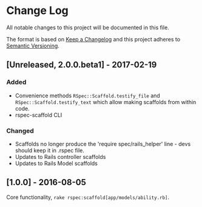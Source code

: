 # Change Log
All notable changes to this project will be documented in this file.

The format is based on [Keep a Changelog](http://keepachangelog.com/)
and this project adheres to [Semantic Versioning](http://semver.org/).

## [Unreleased, 2.0.0.beta1] - 2017-02-19
### Added
- Convenience methods `RSpec::Scaffold.testify_file` and `RSpec::Scaffold.testify_text` which allow making scaffolds from within code.
- rspec-scaffold CLI

### Changed
- Scaffolds no longer produce the 'require spec/rails_helper' line - devs should keep it in .rspec file.
- Updates to Rails controller scaffolds
- Updates to Rails Model scaffolds

## [1.0.0] - 2016-08-05
Core functionality, `rake rspec:scaffold[app/models/ability.rb]`.  
